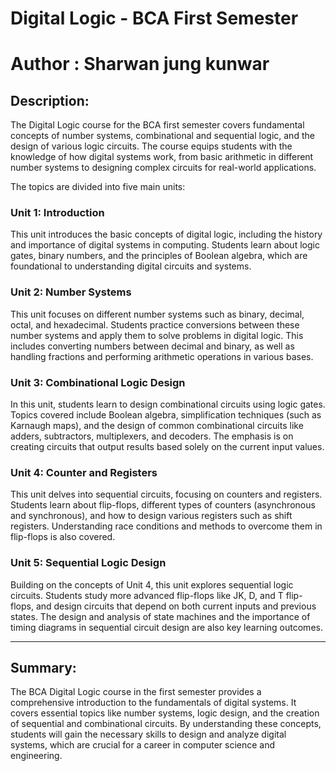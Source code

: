# Digital Logic - BCA First Semester

# Author : Sharwan jung kunwar

## Description:
The Digital Logic course for the BCA first semester covers fundamental concepts of number systems, combinational and sequential logic, and the design of various logic circuits. The course equips students with the knowledge of how digital systems work, from basic arithmetic in different number systems to designing complex circuits for real-world applications.

The topics are divided into five main units:

### Unit 1: Introduction
This unit introduces the basic concepts of digital logic, including the history and importance of digital systems in computing. Students learn about logic gates, binary numbers, and the principles of Boolean algebra, which are foundational to understanding digital circuits and systems.

### Unit 2: Number Systems
This unit focuses on different number systems such as binary, decimal, octal, and hexadecimal. Students practice conversions between these number systems and apply them to solve problems in digital logic. This includes converting numbers between decimal and binary, as well as handling fractions and performing arithmetic operations in various bases.

### Unit 3: Combinational Logic Design
In this unit, students learn to design combinational circuits using logic gates. Topics covered include Boolean algebra, simplification techniques (such as Karnaugh maps), and the design of common combinational circuits like adders, subtractors, multiplexers, and decoders. The emphasis is on creating circuits that output results based solely on the current input values.

### Unit 4: Counter and Registers
This unit delves into sequential circuits, focusing on counters and registers. Students learn about flip-flops, different types of counters (asynchronous and synchronous), and how to design various registers such as shift registers. Understanding race conditions and methods to overcome them in flip-flops is also covered.

### Unit 5: Sequential Logic Design
Building on the concepts of Unit 4, this unit explores sequential logic circuits. Students study more advanced flip-flops like JK, D, and T flip-flops, and design circuits that depend on both current inputs and previous states. The design and analysis of state machines and the importance of timing diagrams in sequential circuit design are also key learning outcomes.

---

## Summary:
The BCA Digital Logic course in the first semester provides a comprehensive introduction to the fundamentals of digital systems. It covers essential topics like number systems, logic design, and the creation of sequential and combinational circuits. By understanding these concepts, students will gain the necessary skills to design and analyze digital systems, which are crucial for a career in computer science and engineering.
